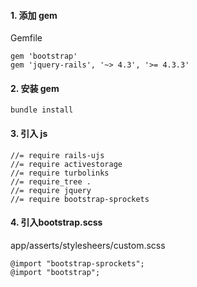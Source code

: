 #### 1. 添加 gem

Gemfile
```
gem 'bootstrap'
gem 'jquery-rails', '~> 4.3', '>= 4.3.3'
```

#### 2. 安装 gem

```
bundle install
```

#### 3. 引入 js
```
//= require rails-ujs
//= require activestorage
//= require turbolinks
//= require_tree .
//= require jquery
//= require bootstrap-sprockets

```

#### 4. 引入bootstrap.scss

app/asserts/stylesheers/custom.scss
```
@import "bootstrap-sprockets"; 
@import "bootstrap";
```
